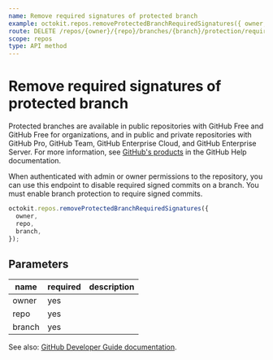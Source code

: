 ```yaml
---
name: Remove required signatures of protected branch
example: octokit.repos.removeProtectedBranchRequiredSignatures({ owner, repo, branch })
route: DELETE /repos/{owner}/{repo}/branches/{branch}/protection/required_signatures
scope: repos
type: API method
---
```


# Remove required signatures of protected branch

Protected branches are available in public repositories with GitHub Free and GitHub Free for organizations, and in public and private repositories with GitHub Pro, GitHub Team, GitHub Enterprise Cloud, and GitHub Enterprise Server. For more information, see [GitHub's products](https://help.github.com/github/getting-started-with-github/githubs-products) in the GitHub Help documentation.

When authenticated with admin or owner permissions to the repository, you can use this endpoint to disable required signed commits on a branch. You must enable branch protection to require signed commits.

```js
octokit.repos.removeProtectedBranchRequiredSignatures({
  owner,
  repo,
  branch,
});
```

## Parameters

<table>
  <thead>
    <tr>
      <th>name</th>
      <th>required</th>
      <th>description</th>
    </tr>
  </thead>
  <tbody>
    <tr><td>owner</td><td>yes</td><td>

</td></tr>
<tr><td>repo</td><td>yes</td><td>

</td></tr>
<tr><td>branch</td><td>yes</td><td>

</td></tr>
  </tbody>
</table>

See also: [GitHub Developer Guide documentation](https://developer.github.com/v3/repos/branches/#remove-required-signatures-of-protected-branch).
